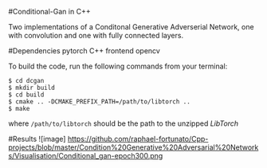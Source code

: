 #Conditional-Gan in C++

Two implementations of a Conditonal Generative Adverserial Network, 
one with convolution and one with fully connected layers.

#Dependencies 
pytorch C++ frontend
opencv

To build the code, run the following commands from your terminal:

```shell
$ cd dcgan
$ mkdir build
$ cd build
$ cmake .. -DCMAKE_PREFIX_PATH=/path/to/libtorch ..
$ make
```

where `/path/to/libtorch` should be the path to the unzipped *LibTorch*

#Results
![image] https://github.com/raphael-fortunato/Cpp-projects/blob/master/Condition%20Generative%20Adversarial%20Networks/Visualisation/Conditional_gan-epoch300.png


